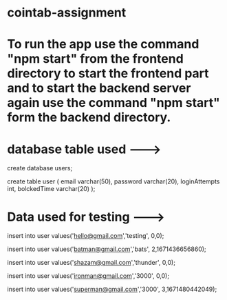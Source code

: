 # cointab-assignment

# To run the app use the command "npm start" from the frontend directory to start the frontend part and to start the backend server again use the command "npm start" form the backend directory.

# database table used --->

create database users;

create table user
(
    email varchar(50),
    password varchar(20),
    loginAttempts int,
    bolckedTime varchar(20)
);

# Data used for testing --->

insert into user values('hello@gmail.com','testing', 0,0);

insert into user values('batman@gmail.com','bats', 2,1671436656860);

insert into user values('shazam@gmail.com','thunder', 0,0);

insert into user values('ironman@gmail.com','3000', 0,0);

insert into user values('superman@gmail.com','3000', 3,1671480442049);
